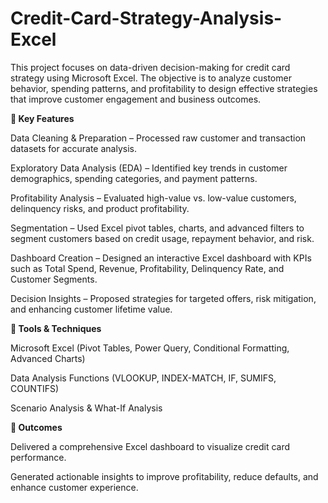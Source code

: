 # Credit-Card-Strategy-Analysis-Excel
This project focuses on data-driven decision-making for credit card strategy using Microsoft Excel. The objective is to analyze customer behavior, spending patterns, and profitability to design effective strategies that improve customer engagement and business outcomes.

**🔹 Key Features**

Data Cleaning & Preparation – Processed raw customer and transaction datasets for accurate analysis.

Exploratory Data Analysis (EDA) – Identified key trends in customer demographics, spending categories, and payment patterns.

Profitability Analysis – Evaluated high-value vs. low-value customers, delinquency risks, and product profitability.

Segmentation – Used Excel pivot tables, charts, and advanced filters to segment customers based on credit usage, repayment behavior, and risk.

Dashboard Creation – Designed an interactive Excel dashboard with KPIs such as Total Spend, Revenue, Profitability, Delinquency Rate, and Customer Segments.

Decision Insights – Proposed strategies for targeted offers, risk mitigation, and enhancing customer lifetime value.

**🔹 Tools & Techniques**

Microsoft Excel (Pivot Tables, Power Query, Conditional Formatting, Advanced Charts)

Data Analysis Functions (VLOOKUP, INDEX-MATCH, IF, SUMIFS, COUNTIFS)

Scenario Analysis & What-If Analysis

**🔹 Outcomes**

Delivered a comprehensive Excel dashboard to visualize credit card performance.

Generated actionable insights to improve profitability, reduce defaults, and enhance customer experience.
